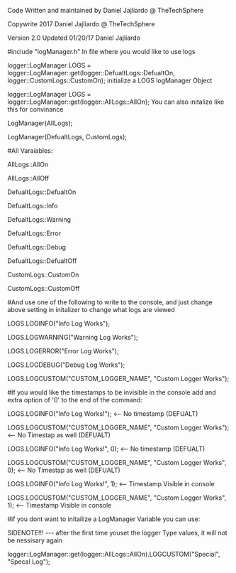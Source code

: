 Code Written and maintained by Daniel Jajliardo @ TheTechSphere

Copywrite 2017 Daniel Jajliardo @ TheTechSphere

Version 2.0 Updated 01/20/17 Daniel Jajliardo

\#include "logManager.h" In file where you would like to use logs

logger::LogManager LOGS = logger::LogManager::get(logger::DefualtLogs::DefualtOn, logger::CustomLogs::CustomOn); initialize a LOGS logManager Object

logger::LogManager LOGS = logger::LogManager::get(logger::AllLogs::AllOn); You can also initalize like this for convinance


LogManager(AllLogs);

LogManager(DefualtLogs, CustomLogs);



#All Varaiables: 

AllLogs::AllOn

AllLogs::AllOff

DefualtLogs::DefualtOn

DefualtLogs::Info

DefualtLogs::Warning

DefualtLogs::Error

DefualtLogs::Debug

DefualtLogs::DefualtOff

CustomLogs::CustomOn

CustomLogs::CustomOff



#And use one of  the following to write to the console, and just change above setting in initalizer to change what logs are viewed

LOGS.LOGINFO("Info Log Works");

LOGS.LOGWARNING("Warning Log Works");

LOGS.LOGERROR("Error Log Works");

LOGS.LOGDEBUG("Debug Log Works");

LOGS.LOGCUSTOM("CUSTOM_LOGGER_NAME", "Custom Logger Works");



#If you would like the timestamps to be invisible in the console add and extra option of '0' to the end of the command:

LOGS.LOGINFO("Info Log Works!"); <-- No timestamp (DEFUALT)

LOGS.LOGCUSTOM("CUSTOM_LOGGER_NAME", "Custom Logger Works"); <-- No Timestap as well (DEFUALT)

LOGS.LOGINFO("Info Log Works!", 0); <-- No timestamp (DEFUALT)

LOGS.LOGCUSTOM("CUSTOM_LOGGER_NAME", "Custom Logger Works", 0); <-- No Timestap as well (DEFUALT)

LOGS.LOGINFO("Info Log Works!", 1); <-- Timestamp Visible in console

LOGS.LOGCUSTOM("CUSTOM_LOGGER_NAME", "Custom Logger Works", 1); <-- Timestamp Visible in console



#if you dont want to initailize a LogManager Variable you can use:

SIDENOTE!!! --- after the first time youset the logger Type values, it will not be nessisary again

logger::LogManager::get(logger::AllLogs::AllOn).LOGCUSTOM("Special", "Specal Log");
